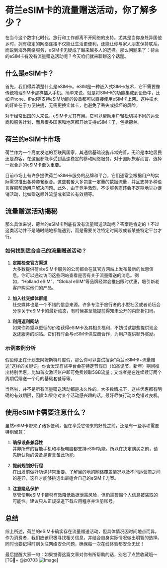 # 荷兰eSIM卡的流量赠送活动，你了解多少？

在当今这个数字化时代，旅行和工作都离不开网络的支持。尤其是当你身处异国他乡时，拥有稳定的网络连接不仅能让生活更便利，还能让你与家人朋友保持联系。而说到海外网络服务，eSIM卡无疑成了越来越多人的选择。那么问题来了：荷兰的eSIM卡有没有流量赠送活动呢？今天咱们就来聊聊这个话题。

## 什么是eSIM卡？

首先，我们得弄清楚什么是eSIM卡。eSIM是一种嵌入式SIM卡技术，它不需要像传统物理SIM卡那样插入手机。简单来说，就是将SIM卡的功能集成到设备中，比如iPhone、iPad等支持eSIM功能的设备都可以直接使用eSIM卡上网。这种技术的好处在于方便快捷，无需更换实体卡，也避免了丢失或损坏的风险。

对于经常出国的人来说，eSIM卡尤其有用。它可以帮助用户轻松切换不同的运营商和服务计划，而且很多国家和地区都开始支持eSIM卡了，包括荷兰。

## 荷兰的eSIM卡市场

荷兰作为一个高度发达的互联网国家，其通信基础设施非常完善。无论是本地居民还是游客，在这里都能享受到高速稳定的移动网络服务。对于国际旅客而言，选择一张合适的eSIM卡至关重要。

目前市场上有许多提供荷兰eSIM卡服务的品牌和平台，它们通常会根据用户的实际需求推出各种套餐组合。这些套餐大多包含一定量的数据流量，并且支持多种语言客服帮助用户解决问题。此外，由于竞争激烈，不少服务商还会不定期地举办促销活动，比如赠送额外流量或者延长有效期等。

## 流量赠送活动揭秘

那么具体来说，荷兰的eSIM卡到底有没有流量赠送活动呢？答案是肯定的！不过这类活动并不是随时随地都能遇到，而是需要关注特定时间段或者某些特定平台才行。

### 如何找到适合自己的流量赠送活动？

1. **定期检查官方渠道**  
   大多数提供荷兰eSIM卡服务的公司都会在其官方网站上发布最新的优惠信息。你可以通过访问这些网站查看是否有关于流量赠送的消息。例如，“Holland eSIM”、“Global eSIM”等品牌经常会推出限时优惠，吸引新老客户购买他们的产品。

2. **加入社交媒体群组**  
   社交媒体也是一个不错的信息来源。许多专注于旅行者的小型社区或者论坛会分享关于eSIM卡的最新动态，有时候甚至能提前得知未公开的内部折扣码。

3. **利用返利网站**  
   如果你希望以更低的价格获得eSIM卡及其相关福利，不妨试试那些提供现金返还服务的网站。它们有时会与eSIM卡供应商合作，为用户提供额外奖励。

### 示例案例分析

假设你正在计划去阿姆斯特丹度假，那么你可以尝试搜索“荷兰eSIM卡+流量赠送”这样的关键词。你会发现有些平台会在特定节假日（如圣诞节、新年）期间推出特别优惠，比如首次激活账户即可免费领取5GB流量；又或者是在连续续订两个周期后赠送一个月的基础套餐等等。

当然啦，并不是所有流量赠送活动都是永久性的。大多数情况下，这些优惠都有明确的有效期限，因此如果你对某个活动感兴趣的话，最好尽快行动以免错过良机。

## 使用eSIM卡需要注意什么？

虽然eSIM卡带来了诸多便利，但在享受它带来的好处之前，还是有一些事项需要特别留意：

1. **确保设备兼容性**  
   并非所有的智能手机和平板电脑都支持eSIM功能。所以在决定购买之前，请先确认你的设备是否具备此功能。

2. **提前规划好行程**  
   在出发前做好功课非常重要。了解目的地的网络覆盖情况以及不同运营商之间的差异，这样才能够挑选出最适合自己的eSIM卡方案。

3. **注意隐私保护**  
   尽管使用eSIM卡能够有效降低数据泄露风险，但仍需警惕个人信息被盗取的可能性。建议只从正规渠道下载应用程序并注册账号。

## 总结

综上所述，荷兰的eSIM卡确实存在流量赠送活动，但具体情况因时间地点而异。作为消费者，我们应该积极寻找相关信息，并结合自身实际情况做出明智的选择。同时也要记得时刻关注网络安全问题，确保每一次在线体验都安全无忧！

最后提醒大家一句：如果觉得这篇文章对你有所帮助的话，别忘了点赞收藏哦～[TG💪+ @jx0703 ![Image](https://github.com/user-attachments/assets/dbca1d08-cadb-493c-b0ec-ad6f7a83f270)]